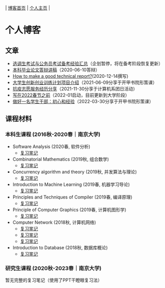 | [博客首页](https://njubroccoli.github.io/blog/) | [个人主页](https://njubroccoli.github.io/) |

# 个人博客

## 文章

- [选调生考试与公务员考试备考经验汇总](https://njubroccoli.github.io/blog/articles/cs-exam.html)（企划暂停，将在备考阶段恢复更新）
- [本科毕业论文答辩讲稿](https://njubroccoli.github.io/blog/articles/2020-06-10.pdf)（2020-06-10答辩）
- [How to make a good technical report?](https://njubroccoli.github.io/blog/articles/tech-report.html)(2020-12-14撰写)
- [大学生创新创业训练计划项目介绍](https://njubroccoli.github.io/blog/articles/2021-06-09.pdf)（2021-06-09分享于开甲书院形策课）
- [抗疫志愿服务经历分享](https://njubroccoli.github.io/blog/articles/2021-11-30.pdf)（2021-11-30分享于计算机系团日活动）
- [写在2022春节之前](https://njubroccoli.github.io/blog/articles/2022-01-20.html)（2022-01启动，目前更新到大学阶段）
- [做好一名学生干部：初心和经验](https://njubroccoli.github.io/blog/articles/2022-03-30.pdf)（2022-03-30分享于开甲书院形策课）

## 课程材料

### 本科生课程 (2016秋-2020春｜南京大学)

- Software Analysis (2020春, 软件分析)
    + [复习笔记](https://njubroccoli.github.io/blog/course-notes/2020sp-software-analysis/review.html)
- Combinatorial Mathematics (2019秋, 组合数学)
    + [复习笔记](https://njubroccoli.github.io/blog/course-notes/2019fa-comb-math/review.pdf)
- Concurrency algorithm and theory (2019秋, 并发算法与理论)
    + [复习笔记](https://njubroccoli.github.io/blog/course-notes/2019fa-concurrency-alg/review.html)
- Introduction to Machine Learning (2019春, 机器学习导论)
    + [复习笔记](https://njubroccoli.github.io/blog/course-notes/2019sp-intro-ml/reading-notes.pdf)
- Principles and Techniques of Compiler (2019春, 编译原理)
    + [复习笔记](https://njubroccoli.github.io/blog/course-notes/2019sp-compilers/review.html)
- Principle of Computer Graphics (2019春, 计算机图形学)
    + [复习笔记](https://njubroccoli.github.io/blog/course-notes/2019sp-cg/review.html)
- Computer Network (2018秋, 计算机网络)
    + [复习笔记](https://njubroccoli.github.io/blog/course-notes/2018fa-network/review.html)
    + [复习笔记](https://njubroccoli.github.io/blog/course-notes/2018fa-network/final-exam-problems.html)
    + [复习笔记](https://njubroccoli.github.io/blog/course-notes/2018fa-network/brief_introduction_to_SSH.pdf)
- Introduction to Database (2018秋, 数据库概论)
    + [复习笔记](https://njubroccoli.github.io/blog/course-notes/2018fa-database/review.html)

### 研究生课程 (2020秋-2023春｜南京大学)

暂无完整的复习笔记（使用了PPT干瞪眼复习法）